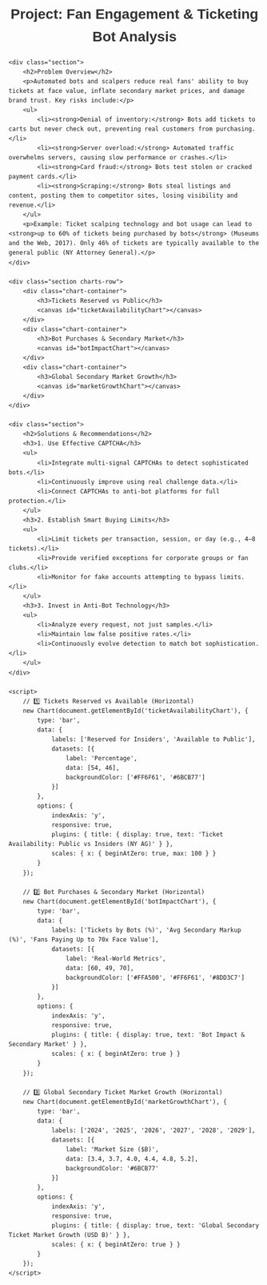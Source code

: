 
<!DOCTYPE html>
<html lang="en">
<head>
    <meta charset="UTF-8">
    <title>Fan Engagement & Ticketing Bot Analysis</title>
    <script src="https://cdn.jsdelivr.net/npm/chart.js"></script>
    <style>
        body { font-family: Arial, sans-serif; margin: 20px; line-height: 1.6; }
        h1, h2 { text-align: center; color: #333; }
        h3 { color: #555; margin-top: 20px; }
        .charts-row { display: flex; justify-content: space-around; flex-wrap: wrap; }
        .chart-container { width: 30%; min-width: 300px; margin: 20px 0; }
        .section { max-width: 1200px; margin: 40px auto; }
        ul { margin-left: 20px; }
        a { color: #007bff; text-decoration: none; }
        a:hover { text-decoration: underline; }
    </style>
</head>
<body>
    <h1>Project: Fan Engagement & Ticketing Bot Analysis</h1>

    <div class="section">
        <h2>Problem Overview</h2>
        <p>Automated bots and scalpers reduce real fans' ability to buy tickets at face value, inflate secondary market prices, and damage brand trust. Key risks include:</p>
        <ul>
            <li><strong>Denial of inventory:</strong> Bots add tickets to carts but never check out, preventing real customers from purchasing.</li>
            <li><strong>Server overload:</strong> Automated traffic overwhelms servers, causing slow performance or crashes.</li>
            <li><strong>Card fraud:</strong> Bots test stolen or cracked payment cards.</li>
            <li><strong>Scraping:</strong> Bots steal listings and content, posting them to competitor sites, losing visibility and revenue.</li>
        </ul>
        <p>Example: Ticket scalping technology and bot usage can lead to <strong>up to 60% of tickets being purchased by bots</strong> (Museums and the Web, 2017). Only 46% of tickets are typically available to the general public (NY Attorney General).</p>
    </div>

    <div class="section charts-row">
        <div class="chart-container">
            <h3>Tickets Reserved vs Public</h3>
            <canvas id="ticketAvailabilityChart"></canvas>
        </div>
        <div class="chart-container">
            <h3>Bot Purchases & Secondary Market</h3>
            <canvas id="botImpactChart"></canvas>
        </div>
        <div class="chart-container">
            <h3>Global Secondary Market Growth</h3>
            <canvas id="marketGrowthChart"></canvas>
        </div>
    </div>

    <div class="section">
        <h2>Solutions & Recommendations</h2>
        <h3>1. Use Effective CAPTCHA</h3>
        <ul>
            <li>Integrate multi-signal CAPTCHAs to detect sophisticated bots.</li>
            <li>Continuously improve using real challenge data.</li>
            <li>Connect CAPTCHAs to anti-bot platforms for full protection.</li>
        </ul>
        <h3>2. Establish Smart Buying Limits</h3>
        <ul>
            <li>Limit tickets per transaction, session, or day (e.g., 4–8 tickets).</li>
            <li>Provide verified exceptions for corporate groups or fan clubs.</li>
            <li>Monitor for fake accounts attempting to bypass limits.</li>
        </ul>
        <h3>3. Invest in Anti-Bot Technology</h3>
        <ul>
            <li>Analyze every request, not just samples.</li>
            <li>Maintain low false positive rates.</li>
            <li>Continuously evolve detection to match bot sophistication.</li>
        </ul>
    </div>

    <script>
        // 1️⃣ Tickets Reserved vs Available (Horizontal)
        new Chart(document.getElementById('ticketAvailabilityChart'), {
            type: 'bar',
            data: {
                labels: ['Reserved for Insiders', 'Available to Public'],
                datasets: [{
                    label: 'Percentage',
                    data: [54, 46],
                    backgroundColor: ['#FF6F61', '#6BCB77']
                }]
            },
            options: {
                indexAxis: 'y',
                responsive: true,
                plugins: { title: { display: true, text: 'Ticket Availability: Public vs Insiders (NY AG)' } },
                scales: { x: { beginAtZero: true, max: 100 } }
            }
        });

        // 2️⃣ Bot Purchases & Secondary Market (Horizontal)
        new Chart(document.getElementById('botImpactChart'), {
            type: 'bar',
            data: {
                labels: ['Tickets by Bots (%)', 'Avg Secondary Markup (%)', 'Fans Paying Up to 70x Face Value'],
                datasets: [{
                    label: 'Real-World Metrics',
                    data: [60, 49, 70],
                    backgroundColor: ['#FFA500', '#FF6F61', '#8DD3C7']
                }]
            },
            options: {
                indexAxis: 'y',
                responsive: true,
                plugins: { title: { display: true, text: 'Bot Impact & Secondary Market' } },
                scales: { x: { beginAtZero: true } }
            }
        });

        // 3️⃣ Global Secondary Ticket Market Growth (Horizontal)
        new Chart(document.getElementById('marketGrowthChart'), {
            type: 'bar',
            data: {
                labels: ['2024', '2025', '2026', '2027', '2028', '2029'],
                datasets: [{
                    label: 'Market Size ($B)',
                    data: [3.4, 3.7, 4.0, 4.4, 4.8, 5.2],
                    backgroundColor: '#6BCB77'
                }]
            },
            options: {
                indexAxis: 'y',
                responsive: true,
                plugins: { title: { display: true, text: 'Global Secondary Ticket Market Growth (USD B)' } },
                scales: { x: { beginAtZero: true } }
            }
        });
    </script>
</body>
</html>
